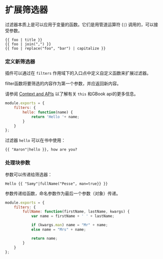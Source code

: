 # 扩展筛选器

过滤器本质上是可以应用于变量的函数。它们是用管道运算符 (`|`) 调用的，可以接受参数。


```
{{ foo | title }}
{{ foo | join(",") }}
{{ foo | replace("foo", "bar") | capitalize }}
```


### 定义新筛选器

插件可以通过在 `filters` 作用域下的入口点中定义自定义函数来扩展过滤器。

filter函数将要筛选的内容作为第一个参数，并应返回新内容。

请参阅 [Context and APIs](./api.md) 以了解有关 `this` 和GBook api的更多信息。

```js
module.exports = {
    filters: {
        hello: function(name) {
            return 'Hello '+ name;
        }
    }
};
```

过滤器 `hello` 可以在书中使用：

```
{{ "Aaron"|hello }}, how are you?
```


### 处理块参数

参数可以传递给筛选器：

```
Hello {{ "Samy"|fullName("Pesse", man=true}} }}
```

参数传递给函数，命名参数作为最后一个参数（对象）传递。

```js
module.exports = {
    filters: {
        fullName: function(firstName, lastName, kwargs) {
            var name = firstName + ' ' + lastName;

            if (kwargs.man) name = "Mr" + name;
            else name = "Mrs" + name;

            return name;
        }
    }
};
```